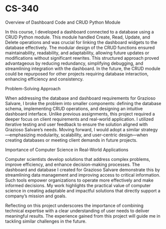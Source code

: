 # CS-340

Overview of Dashboard Code and CRUD Python Module

In this course, I developed a dashboard connected to a database using a CRUD Python module. This module handled Create, Read, Update, and Delete operations and was crucial for linking the dashboard widgets to the database effectively. The modular design of the CRUD functions ensured maintainability, readability, and adaptability, allowing future updates or modifications without significant rewrites. This structured approach proved advantageous by reducing redundancy, simplifying debugging, and streamlining integration with the dashboard. In the future, the CRUD module could be repurposed for other projects requiring database interaction, enhancing efficiency and consistency.

Problem-Solving Approach

When addressing the database and dashboard requirements for Grazioso Salvare, I broke the problem into smaller components: defining the database schema, implementing CRUD operations, and designing an intuitive dashboard interface. Unlike previous assignments, this project required a deeper focus on client requirements and real-world application. I utilized iterative testing and user feedback to ensure the solution aligned with Grazioso Salvare’s needs. Moving forward, I would adopt a similar strategy—emphasizing modularity, scalability, and user-centric design—when creating databases or meeting client demands in future projects.

Importance of Computer Science in Real-World Applications

Computer scientists develop solutions that address complex problems, improve efficiency, and enhance decision-making processes. The dashboard and database I created for Grazioso Salvare demonstrate this by streamlining data management and improving access to critical information. Such tools empower organizations to operate more effectively and make informed decisions. My work highlights the practical value of computer science in creating adaptable and impactful solutions that directly support a company’s mission and goals.

Reflecting on this project underscores the importance of combining technical expertise with a clear understanding of user needs to deliver meaningful results. The experience gained from this project will guide me in tackling similar challenges in the future.
